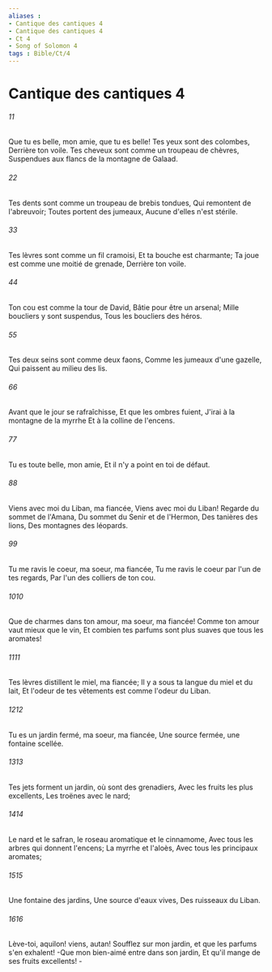 ```yaml
---
aliases : 
- Cantique des cantiques 4
- Cantique des cantiques 4
- Ct 4
- Song of Solomon 4
tags : Bible/Ct/4
---
```


# Cantique des cantiques 4

###### 11
Que tu es belle, mon amie, que tu es belle! Tes yeux sont des colombes, Derrière ton voile. Tes cheveux sont comme un troupeau de chèvres, Suspendues aux flancs de la montagne de Galaad.
###### 22
Tes dents sont comme un troupeau de brebis tondues, Qui remontent de l'abreuvoir; Toutes portent des jumeaux, Aucune d'elles n'est stérile.
###### 33
Tes lèvres sont comme un fil cramoisi, Et ta bouche est charmante; Ta joue est comme une moitié de grenade, Derrière ton voile.
###### 44
Ton cou est comme la tour de David, Bâtie pour être un arsenal; Mille boucliers y sont suspendus, Tous les boucliers des héros.
###### 55
Tes deux seins sont comme deux faons, Comme les jumeaux d'une gazelle, Qui paissent au milieu des lis.
###### 66
Avant que le jour se rafraîchisse, Et que les ombres fuient, J'irai à la montagne de la myrrhe Et à la colline de l'encens.
###### 77
Tu es toute belle, mon amie, Et il n'y a point en toi de défaut.
###### 88
Viens avec moi du Liban, ma fiancée, Viens avec moi du Liban! Regarde du sommet de l'Amana, Du sommet du Senir et de l'Hermon, Des tanières des lions, Des montagnes des léopards.
###### 99
Tu me ravis le coeur, ma soeur, ma fiancée, Tu me ravis le coeur par l'un de tes regards, Par l'un des colliers de ton cou.
###### 1010
Que de charmes dans ton amour, ma soeur, ma fiancée! Comme ton amour vaut mieux que le vin, Et combien tes parfums sont plus suaves que tous les aromates!
###### 1111
Tes lèvres distillent le miel, ma fiancée; Il y a sous ta langue du miel et du lait, Et l'odeur de tes vêtements est comme l'odeur du Liban.
###### 1212
Tu es un jardin fermé, ma soeur, ma fiancée, Une source fermée, une fontaine scellée.
###### 1313
Tes jets forment un jardin, où sont des grenadiers, Avec les fruits les plus excellents, Les troënes avec le nard;
###### 1414
Le nard et le safran, le roseau aromatique et le cinnamome, Avec tous les arbres qui donnent l'encens; La myrrhe et l'aloès, Avec tous les principaux aromates;
###### 1515
Une fontaine des jardins, Une source d'eaux vives, Des ruisseaux du Liban.
###### 1616
Lève-toi, aquilon! viens, autan! Soufflez sur mon jardin, et que les parfums s'en exhalent! -Que mon bien-aimé entre dans son jardin, Et qu'il mange de ses fruits excellents! -
